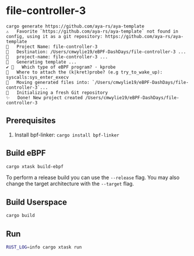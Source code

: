 # file-controller-3
```
cargo generate https://github.com/aya-rs/aya-template
⚠️   Favorite `https://github.com/aya-rs/aya-template` not found in config, using it as a git repository: https://github.com/aya-rs/aya-template
🤷   Project Name: file-controller-3
🔧   Destination: /Users/cmwylie19/eBPF-DashDays/file-controller-3 ...
🔧   project-name: file-controller-3 ...
🔧   Generating template ...
✔ 🤷   Which type of eBPF program? · kprobe
🤷   Where to attach the (k|kret)probe? (e.g try_to_wake_up): syscalls:sys_enter_execv
🔧   Moving generated files into: `/Users/cmwylie19/eBPF-DashDays/file-controller-3`...
🔧   Initializing a fresh Git repository
✨   Done! New project created /Users/cmwylie19/eBPF-DashDays/file-controller-3
```
## Prerequisites

1. Install bpf-linker: `cargo install bpf-linker`

## Build eBPF

```bash
cargo xtask build-ebpf
```

To perform a release build you can use the `--release` flag.
You may also change the target architecture with the `--target` flag.

## Build Userspace

```bash
cargo build
```

## Run

```bash
RUST_LOG=info cargo xtask run
```
